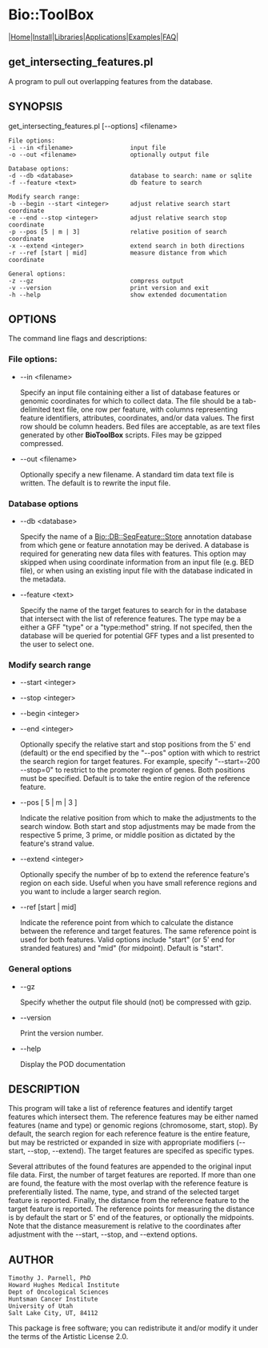 # Bio::ToolBox

|[Home](ReadMe.md)|[Install](AdvancedInstallation.md)|[Libraries](Libraries.md)|[Applications](Applications.md)|[Examples](Examples.md)|[FAQ](FAQ.md)|

## get\_intersecting\_features.pl

A program to pull out overlapping features from the database.

## SYNOPSIS

get\_intersecting\_features.pl \[--options\] &lt;filename>

    File options:
    -i --in <filename>                input file
    -o --out <filename>               optionally output file
    
    Database options:
    -d --db <database>                database to search: name or sqlite
    -f --feature <text>               db feature to search
    
    Modify search range:
    -b --begin --start <integer>      adjust relative search start coordinate
    -e --end --stop <integer>         adjust relative search stop coordinate
    -p --pos [5 | m | 3]              relative position of search coordinate
    -x --extend <integer>             extend search in both directions
    -r --ref [start | mid]            measure distance from which coordinate
    
    General options:
    -z --gz                           compress output
    -v --version                      print version and exit
    -h --help                         show extended documentation

## OPTIONS

The command line flags and descriptions:

### File options:

- --in &lt;filename>

    Specify an input file containing either a list of database features or 
    genomic coordinates for which to collect data. The file should be a 
    tab-delimited text file, one row per feature, with columns representing 
    feature identifiers, attributes, coordinates, and/or data values. The 
    first row should be column headers. Bed files are acceptable, as are 
    text files generated by other **BioToolBox** scripts. Files may be 
    gzipped compressed.

- --out &lt;filename>

    Optionally specify a new filename. A standard tim data text file is written. 
    The default is to rewrite the input file.

### Database options

- --db &lt;database>

    Specify the name of a [Bio::DB::SeqFeature::Store](https://metacpan.org/pod/Bio%3A%3ADB%3A%3ASeqFeature%3A%3AStore) annotation database 
    from which gene or feature annotation may be derived. A database is 
    required for generating new data files with features. This option may 
    skipped when using coordinate information from an input file (e.g. BED 
    file), or when using an existing input file with the database indicated 
    in the metadata.  

- --feature &lt;text>

    Specify the name of the target features to search for in the database that 
    intersect with the list of reference features. The type may be a either a 
    GFF "type" or a "type:method" string. If not specifed, then the database 
    will be queried for potential GFF types and a list presented to the user to 
    select one.

### Modify search range

- --start &lt;integer>
- --stop &lt;integer>
- --begin &lt;integer>
- --end &lt;integer>

    Optionally specify the relative start and stop positions from the 5' end 
    (default) or the end specified by the "--pos" option with which to restrict 
    the search region for target features. For example, specify "--start=-200 
    \--stop=0" to restrict to the promoter region of genes. Both positions must 
    be specified. Default is to take the entire region of the reference feature.

- --pos \[ 5 | m | 3 \]

    Indicate the relative position from which to make the adjustments to the 
    search window. Both start and stop adjustments may be made from the 
    respective 5 prime, 3 prime, or middle position as dictated by the feature's 
    strand value. 

- --extend &lt;integer>

    Optionally specify the number of bp to extend the reference feature's region 
    on each side. Useful when you have small reference regions and you want to 
    include a larger search region.

- --ref \[start | mid\]

    Indicate the reference point from which to calculate the distance between the 
    reference and target features. The same reference point is used for both 
    features. Valid options include "start" (or 5' end for stranded features) and 
    "mid" (for midpoint). Default is "start".

### General options

- --gz

    Specify whether the output file should (not) be compressed with gzip.

- --version

    Print the version number.

- --help

    Display the POD documentation

## DESCRIPTION

This program will take a list of reference features and identify 
target features which intersect them. The reference features 
may be either named features (name and type) or genomic regions (chromosome, 
start, stop). By default, the search region for each reference feature is the 
entire feature, but may be restricted or expanded in size with appropriate 
modifiers (--start, --stop, --extend). The target features are specifed as 
specific types. 

Several attributes of the found features are appended to the original input 
file data. First, the number of 
target features are reported. If more than one are found, the feature with 
the most overlap with the reference feature is preferentially listed. The name, 
type, and strand of the selected target feature is reported. Finally, the 
distance from the reference feature to the target feature is reported. The 
reference points for measuring the distance is by default the start or 5' end 
of the features, or optionally the midpoints. Note that the distance 
measurement is relative to the coordinates after adjustment with the --start, 
\--stop, and --extend options.

## AUTHOR

    Timothy J. Parnell, PhD
    Howard Hughes Medical Institute
    Dept of Oncological Sciences
    Huntsman Cancer Institute
    University of Utah
    Salt Lake City, UT, 84112

This package is free software; you can redistribute it and/or modify
it under the terms of the Artistic License 2.0.  
